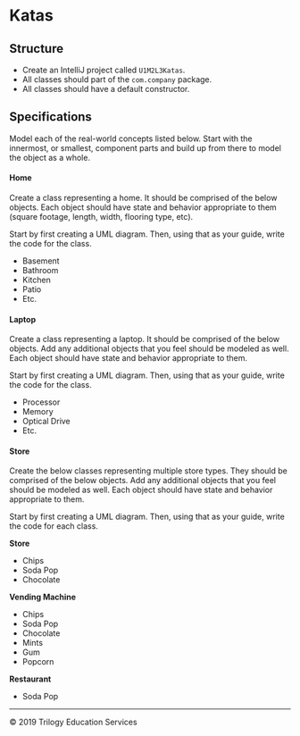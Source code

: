 # Katas

## Structure

- Create an IntelliJ project called `U1M2L3Katas`.
- All classes should part of the `com.company` package.
- All classes should have a default constructor.

## Specifications

Model each of the real-world concepts listed below.  Start with the innermost, or smallest, component parts and build up from there to model the object as a whole.

#### Home

Create a class representing a home. It should be comprised of the below objects. Each object should have state and behavior appropriate to them (square footage, length, width, flooring type, etc).

Start by first creating a UML diagram. Then, using that as your guide, write the code for the class.

- Basement
- Bathroom
- Kitchen
- Patio
- Etc.

#### Laptop

Create a class representing a laptop. It should be comprised of the below objects. Add any additional objects that you feel should be modeled as well. Each object should have state and behavior appropriate to them.

Start by first creating a UML diagram. Then, using that as your guide, write the code for the class.

- Processor
- Memory
- Optical Drive
- Etc.


#### Store

Create the below classes representing multiple store types.  They should be comprised of the below objects. Add any additional objects that you feel should be modeled as well. Each object should have state and behavior appropriate to them.

Start by first creating a UML diagram. Then, using that as your guide, write the code for each class.

**Store**
- Chips
- Soda Pop
- Chocolate

**Vending Machine**
- Chips
- Soda Pop
- Chocolate
- Mints
- Gum
- Popcorn

**Restaurant**
- Soda Pop

---
© 2019 Trilogy Education Services
